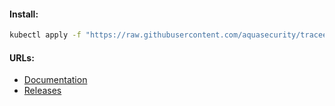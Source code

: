 #### Install:
```bash
kubectl apply -f "https://raw.githubusercontent.com/aquasecurity/tracee/v0.13.1/deploy/kubernetes/tracee/tracee.yaml"
```

#### URLs:
- [Documentation](https://aquasecurity.github.io/tracee/latest)
- [Releases](https://github.com/aquasecurity/tracee/releases)

